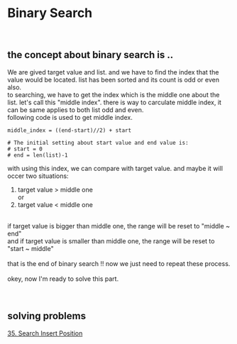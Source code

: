 # Binary Search
<br>

## the concept about binary search is .. 
We are gived target value and list. and we have to find the index that the value would be located. list has been sorted and its count is odd or even also.<br>
to searching, we have to get the index which is the middle one about the list. let's call this "middle index". there is way to carculate middle index, it can be same applies to both list odd and even. <br>following code is used to get middle index.<br>
```
middle_index = ((end-start)//2) + start

# The initial setting about start value and end value is:
# start = 0
# end = len(list)-1
```
with using this index, we can compare with target value. and maybe it will occer two situations:<br>
1. target value > middle one
<br>or
2. target value < middle one<br>
<br>
if target value is bigger than middle one, the range will be reset to "middle ~ end"<br> 
and if target value is smaller than middle one, the range will be reset to "start ~ middle"<br><br>
that is the end of binary search !! now we just need to repeat these process.<br>
<br>
okey, now I'm ready to solve this part. <br>
<br>
<br>

## solving problems
[35. Search Insert Position](./35)<br>
